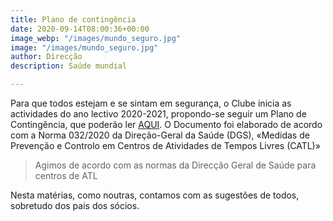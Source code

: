 ```yaml
---
title: Plano de contingência
date: 2020-09-14T08:00:36+00:00
image_webp: "/images/mundo_seguro.jpg"
image: "/images/mundo_seguro.jpg"
author: Direcção
description: Saúde mundial

---
```

Para que todos estejam e se sintam em segurança, o Clube inicia as actividades do ano lectivo 2020-2021, propondo-se seguir um Plano de Contingência, que poderão ler [AQUI](/images/planocontingenciaprisma.pdf "Plano de contingência"). O Documento foi elaborado de acordo com a Norma 032/2020 da Direção-Geral da Saúde (DGS),  «Medidas de Prevenção e Controlo em Centros de Atividades de Tempos Livres (CATL)»

> Agimos de acordo com as normas da Direcção Geral de Saúde para centros de ATL

Nesta matérias, como noutras, contamos com as sugestões de todos, sobretudo dos pais dos sócios.